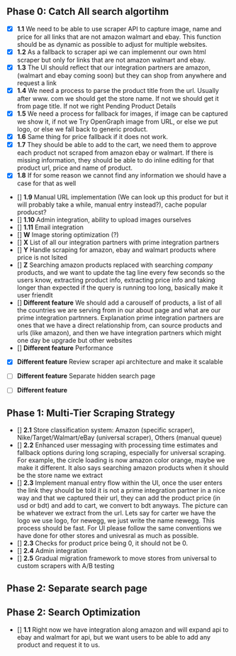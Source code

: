## Phase 0: Catch All search algortihm
- [x] **1.1** We need to be able to use scraper API to capture image, name and price for all links that are not amazon walmart and ebay. This function should be as dynamic as possible to adjust for multiple websites.
- [x] **1.2** As a fallback to scraper api we can implemennt our own html scraper but only for links that are not amazon walmart and ebay.
- [x] **1.3** The UI should reflect that our integration partners are amazon, (walmart and ebay coming soon) but they can shop from anywhere and request a link
- [x] **1.4** We need a process to parse the product title from the url. Usually after www. com we should get the store name. If not we should get it from page title. If not we right Pending Product Details
- [x] **1.5** We need a process for fallback for images, if image can be captured we show it, if not we Try OpenGraph image from URL, or else we put logo, or else we fall back to generic product.
- [x] **1.6** Same thing for price fallback if it does not work.
- [x] **1.7** They should be able to add to the cart, we need them to approve each product not scraped from amazon ebay or walmart. If there is missing information, they should be able to do inline editing for that product url, price and name of product.
- [x] **1.8** If for some reason we cannot find any information we should have a case for that as well
- [] **1.9** Manual URL implementation (We can look up this product for but it will probably take a while, manual entry instead?), cache popular producst?
- [] **1.10** Admin integration, ability to upload images ourselves
- [] **1.11** Email integration
- [] **W** Image storing optimization (?)
- [] **X** List of all our integration partners with prime integration partners 
- [] **Y** Handle scraping for amazon, ebay and walmart products where price is not lsited
- [] **Z** Searching amazon products replaced with searching *company* products, and we want to update the tag line every few seconds so the users know, extracting product info, extracting price info and taking longer than expected if the query is running too long, basically make it user friendlt
- [] **Different feature** We should add a carouself of products,  a list of all the countries we are serving from in our about page and what are our prime integration partnners. Explanation prime integration partners are ones that we have a direct relationship from, can source products and urls (like amazon), and then we have integration partners which might one day be upgrade but other websites
- [] **Different feature** Performance
- [x] **Different feature** Review scraper api architecture and make it scalable
- [ ] **Different feature** Separate hidden search page
- [ ] **Different feature** 


## Phase 1: Multi-Tier Scraping Strategy
- [] **2.1** Store classification system: Amazon (specific scraper), Nike/Target/Walmart/eBay (universal scraper), Others (manual queue)
- [] **2.2** Enhanced user messaging with processing time estimates and fallback options during long scraping, especially for universal scraping. For example, the circle loading is now amazon color orange, maybe we make it different. It also says searching amazon products when it should be the store name we extract
- [] **2.3** Implement manual entry flow within the UI, once the user enters the link they should be told it is not a prime integration partner in a nice way and that we captured their url, they can add the product price (in usd or bdt) and add to cart, we convert to bdt anyways. The picture can be whatever we extract from the url. Lets say for carter we have the logo we use logo, for newegg, we just write the name newegg. This process should be fast. For UI please follow the same conventions we have done for other stores and univesral as much as possible.
- [] **2.3** Checks for product price being 0, it should not be 0. 
- [] **2.4** Admin integration
- [] **2.5** Gradual migration framework to move stores from universal to custom scrapers with A/B testing

## Phase 2: Separate search page







## Phase 2: Search Optimization
- [] **1.1** Right now we have integration along amazon and will expand api to ebay and walmart for api, but we want users to be able to add any product and request it to us.

